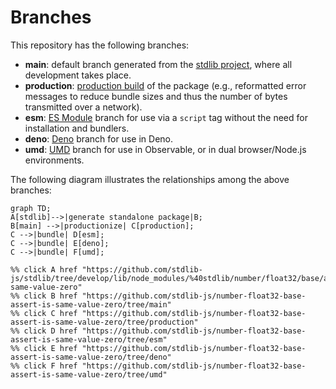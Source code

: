 <!--

@license Apache-2.0

Copyright (c) 2022 The Stdlib Authors.

Licensed under the Apache License, Version 2.0 (the "License");
you may not use this file except in compliance with the License.
You may obtain a copy of the License at

    http://www.apache.org/licenses/LICENSE-2.0

Unless required by applicable law or agreed to in writing, software
distributed under the License is distributed on an "AS IS" BASIS,
WITHOUT WARRANTIES OR CONDITIONS OF ANY KIND, either express or implied.
See the License for the specific language governing permissions and
limitations under the License.

-->

# Branches

This repository has the following branches:

-   **main**: default branch generated from the [stdlib project][stdlib-url], where all development takes place.
-   **production**: [production build][production-url] of the package (e.g., reformatted error messages to reduce bundle sizes and thus the number of bytes transmitted over a network).
-   **esm**: [ES Module][esm-url] branch for use via a `script` tag without the need for installation and bundlers.
-   **deno**: [Deno][deno-url] branch for use in Deno.
-   **umd**: [UMD][umd-url] branch for use in Observable, or in dual browser/Node.js environments.

The following diagram illustrates the relationships among the above branches:

```mermaid
graph TD;
A[stdlib]-->|generate standalone package|B;
B[main] -->|productionize| C[production];
C -->|bundle| D[esm];
C -->|bundle| E[deno];
C -->|bundle| F[umd];

%% click A href "https://github.com/stdlib-js/stdlib/tree/develop/lib/node_modules/%40stdlib/number/float32/base/assert/is-same-value-zero"
%% click B href "https://github.com/stdlib-js/number-float32-base-assert-is-same-value-zero/tree/main"
%% click C href "https://github.com/stdlib-js/number-float32-base-assert-is-same-value-zero/tree/production"
%% click D href "https://github.com/stdlib-js/number-float32-base-assert-is-same-value-zero/tree/esm"
%% click E href "https://github.com/stdlib-js/number-float32-base-assert-is-same-value-zero/tree/deno"
%% click F href "https://github.com/stdlib-js/number-float32-base-assert-is-same-value-zero/tree/umd"
```

[stdlib-url]: https://github.com/stdlib-js/stdlib/tree/develop/lib/node_modules/%40stdlib/number/float32/base/assert/is-same-value-zero
[production-url]: https://github.com/stdlib-js/number-float32-base-assert-is-same-value-zero/tree/production
[deno-url]: https://github.com/stdlib-js/number-float32-base-assert-is-same-value-zero/tree/deno
[umd-url]: https://github.com/stdlib-js/number-float32-base-assert-is-same-value-zero/tree/umd
[esm-url]: https://github.com/stdlib-js/number-float32-base-assert-is-same-value-zero/tree/esm